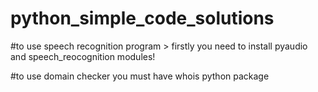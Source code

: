 # python_simple_code_solutions

#to use speech recognition program > firstly you need to install pyaudio and speech_reocognition modules!

#to use domain checker you must have whois python package